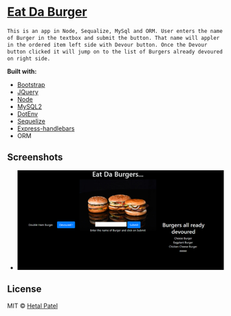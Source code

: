 # [Eat Da Burger](https://hidden-lake-12986.herokuapp.com/)


    This is an app in Node, Sequalize, MySql and ORM. User enters the name of Burger in the textbox and submit the button. That name will appler in the ordered item left side with Devour button. Once the Devour button clicked it will jump on to the list of Burgers already devoured on right side.


**Built with:**
* [Bootstrap](https://getbootstrap.com/)
* [JQuery](https://jquery.com/)
* [Node](https://nodejs.org/en/)
* [MySQL2](https://www.mysql.com/)
* [DotEnv](https://www.npmjs.com/package/dotenv)
* [Sequelize](https://www.npmjs.com/package/sequelize) 
* [Express-handlebars](https://www.npmjs.com/package/express-handlebars)
* ORM



## Screenshots

* ![Eat Da Burger](https://github.com/HET1905/Burger/blob/master/public/images/Burger.PNG "Burger")




## License

MIT © 
[Hetal Patel](https://github.com/HET1905)





